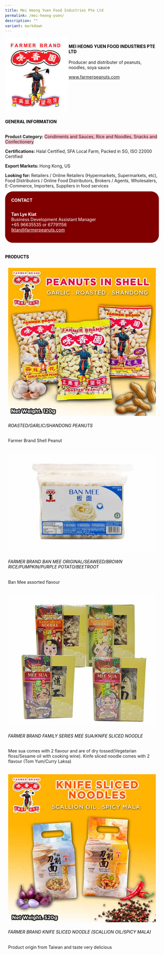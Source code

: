 ```yaml
---
title: Mei Heong Yuen Food Industries Pte Ltd
permalink: /mei-heong-yuen/
description: ""
variant: markdown
---
```

<div class="flex-paragraph"> 
<p style="text-transform: uppercase">
</p>
</div> 
<div class="flex-container" style="display: flex; flex-wrap: wrap;"> 
<div class="card sgds" style="flex: 1 1 40%; display: block;">
<img src="/images/mhy_logo.png">
</div> 
<div class="card-sgds" style="flex: 1 1 58%; display: block; margin-left: 3px"> 
<h4 style="text-transform: uppercase; color: black;">
<b>Mei Heong Yuen Food Industries Pte Ltd
</b>
</h4> 
<p>Producer and distributer of peanuts, noodles, soya sauce
</p> 
<p>
<a href="https://www.farmerpeanuts.com/" target="_blank">www.farmerpeanuts.com
</a>
</p> 
</div> 
</div> 
<h4 style="text-transform: uppercase; color: black;">
<b>General Information
</b>
</h4> 
<div class="flex-container" style="display: flex; flex-wrap: wrap;"> 
<div class="card sgds" style="flex: 1 1 65%; display: block; align-self: stretch"> 
<div class="flex-paragraph"> 
<p>
<b>Product Category: 
</b>
<span style="background-color: pink; border-radius: 10 px;">Condiments and Sauces, Rice and Noodles, Snacks and Confectionery
</span>
</p> 
<p>
<b>Certifications: 
</b>Halal Certified, SFA Local Farm, Packed in SG, ISO 22000 Certified
</p> 
<p>
<b>Export Markets: 
</b>Hong Kong, US
</p> 
<p style="margin-bottom: 10px;">
<b>Looking for: 
</b>Retailers / Online Retailers (Hypermarkets, Supermarkets, etc), Food Distributors / Online Food Distributors, Brokers / Agents, Wholesalers, E-Commerce, Importers, Suppliers in food services
</p> 
</div> 
</div> 
<div class="card sgds" style="flex: 1 1 35%; padding: 10px; display: block; background-color: maroon; border-radius: 25px; align-self: center;"> 
<h4 style="color: white; margin-top: 10px; margin-left: 10px;">CONTACT
</h4> 
<div class="flex-paragraph"> 
<p style="padding: 10px; color: white;">
<b>Tan Lye Kiat
</b>
<br>Business Development Assistant Manager
<br>+65 96635535 or 67791156
<br>
<a href="mailto:lktan@farmerpeanuts.com" style="color: white;">lktan@farmerpeanuts.com
</a>
</p> 
</div> 
</div> 
</div> 
<br> 
<h4 style="text-transform: uppercase; color: black;">
<b>products
</b>
</h4> 
<div style="display: flex; flex-wrap: wrap;"> 
<div class="card sgds" style="flex: 1 1 47%; margin: 10px; display: block;"> 
<div class="flex-image" style="display: block;">
<img src="/images/mhy_product1.jpg">
</div> 
<div class="flex-paragraph"> 
<h6 style="text-transform: uppercase; color: black;">Roasted/Garlic/Shandong Peanuts
</h6> 
<p>Farmer Brand Shell Peanut
</p>
</div> 
</div> 
<div class="card sgds" style="flex: 1 1 47%; margin: 10px; display: block;"> 
<div class="flex-image" style="display: block;">
<img src="/images/mhy_product2.jpg">
</div> 
<div class="flex-paragraph"> 
<h6 style="text-transform: uppercase; color: black;"> Farmer Brand Ban Mee Original/Seaweed/Brown rice/pumpkin/purple potato/Beetroot
</h6> 
<p>Ban Mee assorted flavour 
</p>
</div> 
</div> 
<div class="card sgds" style="flex: 1 1 47%; margin: 10px; display: block;"> 
<div class="flex-image" style="display: block;">
<img src="/images/mhy_product3.jpg">
</div> 
<div class="flex-paragraph"> 
<h6 style="text-transform: uppercase; color: black;">Farmer Brand Family series Mee Sua/Knife Sliced noodle
</h6> 
<p>Mee sua comes with 2 flavour and are of dry tossed(Vegetarian floss/Sesame oil with cooking wine). Kinfe sliced noodle comes with 2 flavour (Tom Yum/Curry Laksa) 
</p>
</div> 
</div> 
<div class="card sgds" style="flex: 1 1 47%; margin: 10px; display: block;"> 
<div class="flex-image" style="display: block;">
<img src="/images/mhy_product4.jpg">
</div> 
<div class="flex-paragraph"> 
<h6 style="text-transform: uppercase; color: black;">Farmer Brand Knife Sliced Noodle (Scallion oil/Spicy Mala)
</h6> 
<p>Product origin from Taiwan and taste very delicious
</p>
</div> 
</div> 
</div>